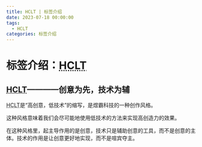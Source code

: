 ```yaml
---
title: HCLT | 标签介绍
date: 2023-07-18 00:00:00
tags:
  - HCLT
categories: 标签介绍
---
```


# 标签介绍：<abbr title="High Creativity, Low Technology">HCLT</abbr>

<!-- more -->

## <abbr title="High Creativity, Low Technology">HCLT</abbr>————创意为先，技术为辅

<abbr title="High Creativity, Low Technology">HCLT</abbr>是“高创意，低技术”的缩写，是煜霸科技的一种创作风格。

这种风格意味着我们会尽可能地使用低技术的方法来实现高创造力的效果。

在这种风格里，起主导作用的是创意，技术只是辅助创意的工具，而不是创意的主体。技术的作用是让创意更好地实现，而不是喧宾夺主。
